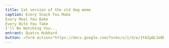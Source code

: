 ```yaml
---
title: Cat version of the old dog meme
caption: Every Snack You Make  
Every Meal You Bake  
Every Bite You Take  
I'll Be Watching You...
entrant: Quatro Hubbard
button: <form action="https://docs.google.com/forms/u/1/d/e/1FAIpQLSeBblQMqbBMeuApn2iPdutPu_wvMXp7h9YlIcRDEgHzWuKEQw/formResponse" method="post"><div class="form-element"></div><span>Votes</span><input type="text" name="entry.1887201381" required placeholder="$"></br><button type="submit" name="button">Cast Votes</button></form>
---
```

